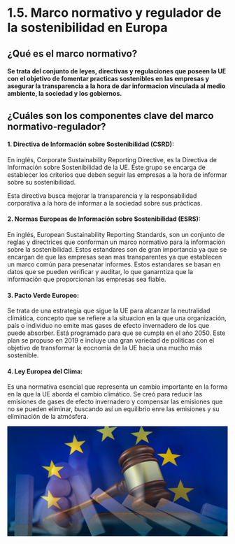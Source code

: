 # 1.5. Marco normativo y regulador de la sostenibilidad en Europa
## ¿Qué es el marco normativo?

#### Se trata del conjunto de leyes, directivas y regulaciones que poseen la UE con el objetivo de fomentar practicas sostenibles en las empresas y asegurar la transparencia a la hora de dar informacion vinculada al medio ambiente, la sociedad y los gobiernos.

## ¿Cuáles son los componentes clave del marco normativo-regulador?

 #### 1. Directiva de Información sobre Sostenibilidad (CSRD): 
En inglés, Corporate Sustainability Reporting Directive, es la Directiva de Información sobre Sostenibilidad de la UE. 
Este grupo se encarga de establecer los criterios que deben seguir las empresas a la hora de informar sobre su sostenibilidad. 

 
 Esta directiva busca mejorar la transparencia y la responsabilidad corporativa a la hora de informar a la sociedad sobre sus prácticas.


 #### 2. Normas Europeas de Información sobre Sostenibilidad (ESRS):
En inglés, European Sustainability Reporting Standards, son un conjunto de reglas y directrices que conforman un marco normativo para la información sobre la sostenibilidad. Estos estandares son de gran importancia ya que se encargan de que las empresas sean mas transparentes ya que establecen un marco común para presenatar informes. Estos estandares se basan en datos que se pueden verificar y auditar, lo que ganarntiza que la información que proporcionan las empresas sea fiable.

#### 3. Pacto Verde Europeo:
Se trata de una estrategia que sigue la UE para alcanzar la neutralidad climática, concepto que se refiere a la situacion en la que una organización, país o individuo no emite mas gases de efecto invernadero de los que puede absorber. Está programado para que se cumpla en el año 2050. Este plan se propuso en 2019 e incluye una gran variedad de políticas con el objetivo de transformar la eocnomía de la UE hacia una mucho más sostenible.

#### 4. Ley Europea del Clima:
Es una normativa esencial que representa un cambio importante en la forma en la que la UE aborda el cambio climático. Se creó para reducir las emisiones de gases de efecto invernadero y compensar las emisiones que no se pueden eliminar, buscando así un equilibrio enre las emisiones y su eliminación de la atmósfera.


![maza.jpeg](https://github.com/Alberto-Rodriguez999/SostenibilidadDesarrolloSostenible/blob/main/maza.jpeg)
